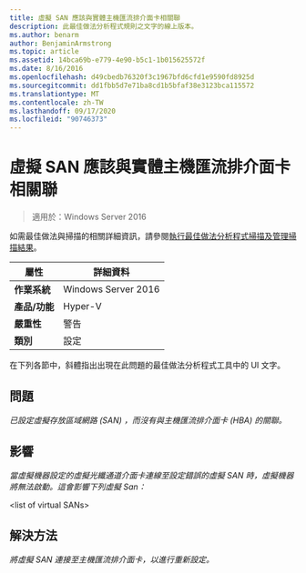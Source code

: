 ```yaml
---
title: 虛擬 SAN 應該與實體主機匯流排介面卡相關聯
description: 此最佳做法分析程式規則之文字的線上版本。
ms.author: benarm
author: BenjaminArmstrong
ms.topic: article
ms.assetid: 14bca69b-e779-4e90-b5c1-1b015625572f
ms.date: 8/16/2016
ms.openlocfilehash: d49cbedb76320f3c1967bfd6cfd1e9590fd8925d
ms.sourcegitcommit: dd1fbb5d7e71ba8cd1b5bfaf38e3123bca115572
ms.translationtype: MT
ms.contentlocale: zh-TW
ms.lasthandoff: 09/17/2020
ms.locfileid: "90746373"
---
```

# <a name="a-virtual-san-should-be-associated-with-a-physical-host-bus-adapter"></a>虛擬 SAN 應該與實體主機匯流排介面卡相關聯

>適用於：Windows Server 2016

如需最佳做法與掃描的相關詳細資訊，請參閱[執行最佳做法分析程式掃描及管理掃描結果](https://go.microsoft.com/fwlink/p/?LinkID=223177)。

|屬性|詳細資料|
|-|-|
|**作業系統**|Windows Server 2016|
|**產品/功能**|Hyper-V|
|**嚴重性**|警告|
|**類別**|設定|


在下列各節中，斜體指出出現在此問題的最佳做法分析程式工具中的 UI 文字。

## <a name="issue"></a>**問題**
*已設定虛擬存放區域網路 (SAN) ，而沒有與主機匯流排介面卡 (HBA) 的關聯。*

## <a name="impact"></a>**影響**
*當虛擬機器設定的虛擬光纖通道介面卡連線至設定錯誤的虛擬 SAN 時，虛擬機器將無法啟動。這會影響下列虛擬 San：*


\<list of virtual SANs>


## <a name="resolution"></a>**解決方法**
*將虛擬 SAN 連接至主機匯流排介面卡，以進行重新設定。*





